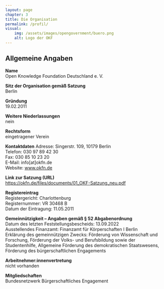 ```yaml
---
layout: page
chapter: 3
title: Die Organisation
permalink: /profil/
visual:
    img: /assets/images/opengovernment/buero.png
    alt: Logo der OKF
---
```


## Allgemeine Angaben

**Name**<br>
Open Knowledge Foundation Deutschland e. V.

**Sitz der Organisation gemäß Satzung**<br>
Berlin

**Gründung**<br>
19.02.2011

**Weitere Niederlassungen**<br>
nein

**Rechtsform**<br>
eingetragener Verein

**Kontaktdaten**
Adresse: Singerstr. 109, 10179 Berlin<br>
Telefon: 030 97 89 42 30<br>
Fax: 030 85 10 23 20<br>
E-Mail: info[at]okfn.de<br>
Website: www.okfn.de

**Link zur Satzung (URL)**<br>
[https://okfn.de/files/documents/01_OKF-Satzung_neu.pdf
](https://okfn.de/files/documents/01_OKF-Satzung_neu.pdf
)<br>

**Registereintrag**<br>
Registergericht: Charlottenburg<br>
Registernummer: VR 30468 B<br>
Datum der Eintragung: 11.05.2011<br>

**Gemeinnützigkeit – Angaben gemäß § 52 Abgabenordnung**<br>
Datum des letzten Feststellungsbescheids: 13.09.2022<br>
Ausstellendes Finanzamt: Finanzamt für Körperschaften I Berlin<br>
Erklärung des gemeinnützigen Zwecks: Förderung von Wissenschaft und Forschung, Förderung der Volks- und Berufsbildung sowie der Studentenhilfe, Allgemeine Förderung des demokratischen Staatswesens, Förderung des bürgerschaftlichen Engagements 

**Arbeitnehmer:innenvertretung**<br>
nicht vorhanden<br>

**Mitgliedschaften**<br>
Bundesnetzwerk Bürgerschaftliches Engagement

